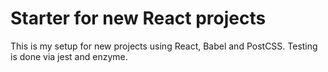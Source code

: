 # Starter for new React projects

This is my setup for new projects using React, Babel and PostCSS. Testing is done via jest and enzyme.